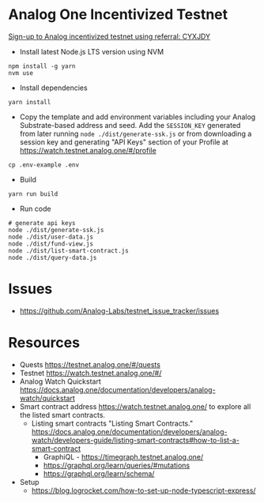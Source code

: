# Analog One Incentivized Testnet

[Sign-up to Analog incentivized testnet using referral: CYXJDY](https://testnet.analog.one/#/?signup&referral=CYXJDY)

* Install latest Node.js LTS version using NVM
```
npm install -g yarn
nvm use
```

* Install dependencies
```
yarn install
```

* Copy the template and add environment variables including your Analog Substrate-based address and seed. Add the `SESSION_KEY` generated from later running `node ./dist/generate-ssk.js` or from downloading a session key and generating "API Keys" section of your Profile at https://watch.testnet.analog.one/#/profile
```
cp .env-example .env
```

* Build
```
yarn run build
```

* Run code
```
# generate api keys
node ./dist/generate-ssk.js
node ./dist/user-data.js
node ./dist/fund-view.js
node ./dist/list-smart-contract.js
node ./dist/query-data.js
```

# Issues

* https://github.com/Analog-Labs/testnet_issue_tracker/issues

# Resources

* Quests https://testnet.analog.one/#/quests
* Testnet https://watch.testnet.analog.one/#/
* Analog Watch Quickstart https://docs.analog.one/documentation/developers/analog-watch/quickstart
* Smart contract address https://watch.testnet.analog.one/ to explore all the listed smart contracts.
  * Listing smart contracts "Listing Smart Contracts." https://docs.analog.one/documentation/developers/analog-watch/developers-guide/listing-smart-contracts#how-to-list-a-smart-contract
    * GraphiQL - https://timegraph.testnet.analog.one/
    * https://graphql.org/learn/queries/#mutations
    * https://graphql.org/learn/schema/
* Setup
  * https://blog.logrocket.com/how-to-set-up-node-typescript-express/
